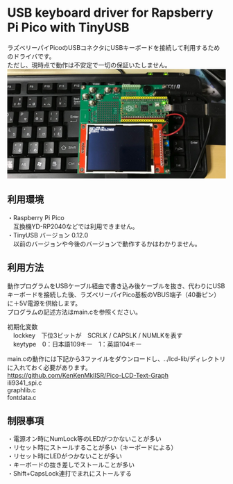 # USB keyboard driver for Rapsberry Pi Pico with TinyUSB
ラズベリーパイPicoのUSBコネクタにUSBキーボードを接続して利用するためのドライバです。  
ただし、現時点で動作は不安定で一切の保証いたしません。  
![](usbkb.jpg)  

## 利用環境
・Raspberry Pi Pico  
　互換機YD-RP2040などでは利用できません。  
・TinyUSB バージョン 0.12.0  
　以前のバージョンや今後のバージョンで動作するかはわかりません。  
  
## 利用方法
動作プログラムをUSBケーブル経由で書き込み後ケーブルを抜き、代わりにUSBキーボードを接続した後、ラズベリーパイPico基板のVBUS端子（40番ピン）に＋5V電源を供給します。  
プログラムの記述方法はmain.cを参照ください。  
  
初期化変数  
　lockkey　下位3ビットが　SCRLK / CAPSLK / NUMLKを表す  
　keytype　0：日本語109キー　1：英語104キー  
  
main.cの動作には下記から3ファイルをダウンロードし、../lcd-lib/ディレクトリに入れておく必要があります。  
https://github.com/KenKenMkIISR/Pico-LCD-Text-Graph  
ili9341_spi.c  
graphlib.c  
fontdata.c  
  
## 制限事項
・電源オン時にNumLock等のLEDがつかないことが多い  
・リセット時にストールすることが多い（キーボードによる）  
・リセット時にLEDがつかないことが多い  
・キーボードの抜き差しでストールことが多い  
・Shift+CapsLock連打でまれにストールする  
